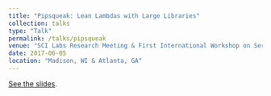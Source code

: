 ```yaml
---
title: "Pipsqueak: Lean Lambdas with Large Libraries"
collection: talks
type: "Talk"
permalink: /talks/pipsqueak
venue: "SCI Labs Research Meeting & First International Workshop on Serverless Computing"
date: 2017-06-05
location: "Madison, WI & Atlanta, GA"
---
```


[See the slides](https://edoakes.github.io/files/wosc_2017_pipsqueak_slides.pdf).
